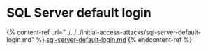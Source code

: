 # SQL Server default login

{% content-ref url="../../../initial-access-attacks/sql-server-default-login.md" %}
[sql-server-default-login.md](../../../initial-access-attacks/sql-server-default-login.md)
{% endcontent-ref %}
